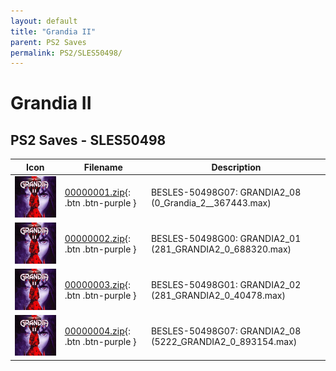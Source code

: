 ```yaml
---
layout: default
title: "Grandia II"
parent: PS2 Saves
permalink: PS2/SLES50498/
---
```

# Grandia II

## PS2 Saves - SLES50498

| Icon | Filename | Description |
|------|----------|-------------|
| ![Grandia II](icon0.png) | [00000001.zip](00000001.zip){: .btn .btn-purple } | BESLES-50498G07: GRANDIA2_08 (0_Grandia_2__367443.max) |
| ![Grandia II](icon0.png) | [00000002.zip](00000002.zip){: .btn .btn-purple } | BESLES-50498G00: GRANDIA2_01 (281_GRANDIA2_0_688320.max) |
| ![Grandia II](icon0.png) | [00000003.zip](00000003.zip){: .btn .btn-purple } | BESLES-50498G01: GRANDIA2_02 (281_GRANDIA2_0_40478.max) |
| ![Grandia II](icon0.png) | [00000004.zip](00000004.zip){: .btn .btn-purple } | BESLES-50498G07: GRANDIA2_08 (5222_GRANDIA2_0_893154.max) |
